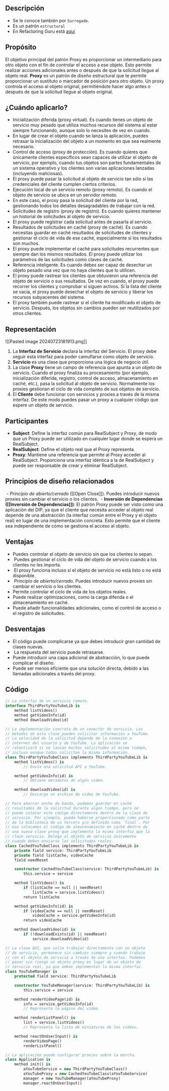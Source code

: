 ## Descripción
- Se le conoce también por `Surrogado`.
- Es un patrón `estructural`
- En Refactoring Guru está [aquí](./RefactoringGuru/Proxy.mhtml)

## Propósito

El objetivo principal del patrón Proxy es proporcionar un intermediario para otro objeto con el fin de controlar el acceso a ese objeto. Esto permite realizar acciones adicionales antes o después de que la solicitud llegue al objeto real.
**Proxy** es un patrón de diseño estructural que te permite proporcionar un sustituto o marcador de posición para otro objeto. Un proxy controla el acceso al objeto original, permitiéndote hacer algo antes o después de que la solicitud llegue al objeto original.
## ¿Cuándo aplicarlo?

- Inicialización diferida (proxy virtual). Es cuando tienes un objeto de servicio muy pesado que utiliza muchos recursos del sistema al estar siempre funcionando, aunque solo lo necesites de vez en cuando.
- En lugar de crear el objeto cuando se lanza la aplicación, puedes retrasar la inicialización del objeto a un momento en que sea realmente necesario.
- Control de acceso (proxy de protección). Es cuando quieres que únicamente clientes específicos sean capaces de utilizar el objeto de servicio, por ejemplo, cuando tus objetos son partes fundamentales de un sistema operativo y los clientes son varias aplicaciones lanzadas (incluyendo maliciosas).
- El proxy puede pasar la solicitud al objeto de servicio tan sólo si las credenciales del cliente cumplen ciertos criterios.
- Ejecución local de un servicio remoto (proxy remoto). Es cuando el objeto de servicio se ubica en un servidor remoto.
- En este caso, el proxy pasa la solicitud del cliente por la red, gestionando todos los detalles desagradables de trabajar con la red.
- Solicitudes de registro (proxy de registro). Es cuando quieres mantener un historial de solicitudes al objeto de servicio.
- El proxy puede registrar cada solicitud antes de pasarla al servicio.
- Resultados de solicitudes en caché (proxy de caché). Es cuando necesitas guardar en caché resultados de solicitudes de clientes y gestionar el ciclo de vida de ese caché, especialmente si los resultados son muchos.
- El proxy puede implementar el caché para solicitudes recurrentes que siempre dan los mismos resultados. El proxy puede utilizar los parámetros de las solicitudes como claves de caché.
- Referencia inteligente. Es cuando debes ser capaz de desechar un objeto pesado una vez que no haya clientes que lo utilicen.
- El proxy puede rastrear los clientes que obtuvieron una referencia del objeto de servicio o sus resultados. De vez en cuando, el proxy puede recorrer los clientes y comprobar si siguen activos. Si la lista del cliente se vacía, el proxy puede desechar el objeto de servicio y liberar los recursos subyacentes del sistema.
- El proxy también puede rastrear si el cliente ha modificado el objeto de servicio. Después, los objetos sin cambios pueden ser reutilizados por otros clientes.

## Representación

![[Pasted image 20240723181913.png]]
1. La **Interfaz de Servicio** declara la interfaz del Servicio. El proxy debe seguir esta interfaz para poder camuflarse como objeto de servicio.
2. **Servicio** es una clase que proporciona una lógica de negocio útil.
3. La clase **Proxy** tiene un campo de referencia que apunta a un objeto de servicio. Cuando el proxy finaliza su procesamiento (por ejemplo, inicialización diferida, registro, control de acceso, almacenamiento en caché, etc.), pasa la solicitud al objeto de servicio. Normalmente los proxies gestionan el ciclo de vida completo de sus objetos de servicio.
4. El **Cliente** debe funcionar con servicios y proxies a través de la misma interfaz. De este modo puedes pasar un proxy a cualquier código que espere un objeto de servicio.
## Participantes

- **Subject**: Define la interfaz común para RealSubject y Proxy, de modo que un Proxy puede ser utilizado en cualquier lugar donde se espera un RealSubject.
- **RealSubject**: Define el objeto real que el Proxy representa.
- **Proxy**: Mantiene una referencia que permite al Proxy acceder al RealSubject. Proporciona una interfaz idéntica a la de RealSubject y puede ser responsable de crear y eliminar RealSubject.

## Principios de diseño relacionados
 - _Principio de abierto/cerrado_ ([[Open Close]]). Puedes introducir nuevos proxies sin cambiar el servicio o los clientes.
 - **Inversión de Dependencias ([[Inversión de Dependencias]])**: El patrón Proxy puede ser visto como una aplicación del DIP, ya que el cliente que necesita acceder al objeto real depende de una abstracción (la interfaz común entre el Proxy y el objeto real) en lugar de una implementación concreta. Esto permite que el cliente sea independiente de cómo se gestiona el acceso al objeto.


## Ventajas
- Puedes controlar el objeto de servicio sin que los clientes lo sepan.
-  Puedes gestionar el ciclo de vida del objeto de servicio cuando a los clientes no les importa.
-  El proxy funciona incluso si el objeto de servicio no está listo o no está disponible.
-  _Principio de abierto/cerrado_. Puedes introducir nuevos proxies sin cambiar el servicio o los clientes.
- Permite controlar el ciclo de vida de los objetos reales.
- Puede realizar optimizaciones, como la carga diferida o el almacenamiento en caché.
- Puede añadir funcionalidades adicionales, como el control de acceso o el registro de solicitudes.

## Desventajas
- El código puede complicarse ya que debes introducir gran cantidad de clases nuevas.
-  La respuesta del servicio puede retrasarse.
- Puede introducir una capa adicional de abstracción, lo que puede complicar el diseño.
- Puede ser menos eficiente que una solución directa, debido a las llamadas adicionales a través del proxy.

## Código
``` pascal
// La interfaz de un servicio remoto.
interface ThirdPartyYouTubeLib is
    method listVideos()
    method getVideoInfo(id)
    method downloadVideo(id)

// La implementación concreta de un conector de servicio. Los
// métodos de esta clase pueden solicitar información a YouTube.
// La velocidad de la solicitud depende de la conexión a
// internet del usuario y de YouTube. La aplicación se
// ralentizará si se lanzan muchas solicitudes al mismo tiempo,
// incluso aunque todas soliciten la misma información.
class ThirdPartyYouTubeClass implements ThirdPartyYouTubeLib is
    method listVideos() is
        // Envía una solicitud API a YouTube.

    method getVideoInfo(id) is
        // Obtiene metadatos de algún video.

    method downloadVideo(id) is
        // Descarga un archivo de video de YouTube.

// Para ahorrar ancho de banda, podemos guardar en caché
// resultados de la solicitud durante algún tiempo, pero se
// puede colocar este código directamente dentro de la clase de
// servicio. Por ejemplo, puede haberse proporcionado como parte
// de la biblioteca de un tercero y/o definido como `final`. Por
// eso colocamos el código de almacenamiento en caché dentro de
// una nueva clase proxy que implementa la misma interfaz que la
// clase servicio. Delega al objeto de servicio únicamente
// cuando deben enviarse las solicitudes reales.
class CachedYouTubeClass implements ThirdPartyYouTubeLib is
    private field service: ThirdPartyYouTubeLib
    private field listCache, videoCache
    field needReset

    constructor CachedYouTubeClass(service: ThirdPartyYouTubeLib) is
        this.service = service

    method listVideos() is
        if (listCache == null || needReset)
            listCache = service.listVideos()
        return listCache

    method getVideoInfo(id) is
        if (videoCache == null || needReset)
            videoCache = service.getVideoInfo(id)
        return videoCache

    method downloadVideo(id) is
        if (!downloadExists(id) || needReset)
            service.downloadVideo(id)

// La clase GUI, que solía trabajar directamente con un objeto
// de servicio, permanece sin cambios siempre y cuando trabaje
// con el objeto de servicio a través de una interfaz. Podemos
// pasar sin riesgo un objeto proxy en lugar de un objeto de
// servicio real, ya que ambos implementan la misma interfaz.
class YouTubeManager is
    protected field service: ThirdPartyYouTubeLib

    constructor YouTubeManager(service: ThirdPartyYouTubeLib) is
        this.service = service

    method renderVideoPage(id) is
        info = service.getVideoInfo(id)
        // Representa la página del video.

    method renderListPanel() is
        list = service.listVideos()
        // Representa la lista de miniaturas de los videos.

    method reactOnUserInput() is
        renderVideoPage()
        renderListPanel()

// La aplicación puede configurar proxies sobre la marcha.
class Application is
    method init() is
        aYouTubeService = new ThirdPartyYouTubeClass()
        aYouTubeProxy = new CachedYouTubeClass(aYouTubeService)
        manager = new YouTubeManager(aYouTubeProxy)
        manager.reactOnUserInput()
```